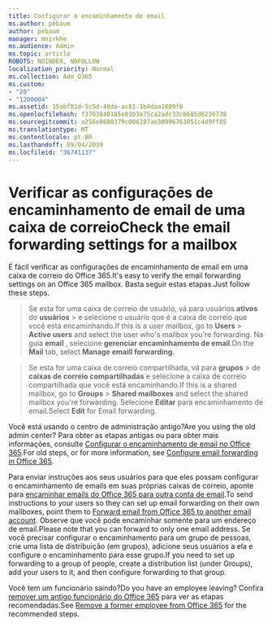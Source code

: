 ```yaml
---
title: Configurar o encaminhamento de email
ms.author: pebaum
author: pebaum
manager: mnirkhe
ms.audience: Admin
ms.topic: article
ROBOTS: NOINDEX, NOFOLLOW
localization_priority: Normal
ms.collection: Adm_O365
ms.custom:
- "20"
- "1200004"
ms.assetid: 15abf81d-5c5d-49da-ac81-1b4daa1809f6
ms.openlocfilehash: f3763840185e03b3a75ca2adc33cb685d6236738
ms.sourcegitcommit: a256e8680379c006287ae30996763051c4d9ff85
ms.translationtype: MT
ms.contentlocale: pt-BR
ms.lasthandoff: 09/04/2019
ms.locfileid: "36741137"
---
```

# <a name="check-the-email-forwarding-settings-for-a-mailbox"></a><span data-ttu-id="ec93a-102">Verificar as configurações de encaminhamento de email de uma caixa de correio</span><span class="sxs-lookup"><span data-stu-id="ec93a-102">Check the email forwarding settings for a mailbox</span></span>

<span data-ttu-id="ec93a-103">É fácil verificar as configurações de encaminhamento de email em uma caixa de correio do Office 365.</span><span class="sxs-lookup"><span data-stu-id="ec93a-103">It's easy to verify the email forwarding settings on an Office 365 mailbox.</span></span> <span data-ttu-id="ec93a-104">Basta seguir estas etapas.</span><span class="sxs-lookup"><span data-stu-id="ec93a-104">Just follow these steps.</span></span>
  
> <span data-ttu-id="ec93a-105">Se esta for uma caixa de correio de usuário, vá para usuários **ativos** do **usuários** \> e selecione o usuário que é a caixa de correio que você está encaminhando.</span><span class="sxs-lookup"><span data-stu-id="ec93a-105">If this is a user mailbox, go to **Users** \> **Active users** and select the user who's mailbox you're forwarding.</span></span> <span data-ttu-id="ec93a-106">Na guia **email** , selecione **gerenciar encaminhamento de email**.</span><span class="sxs-lookup"><span data-stu-id="ec93a-106">On the **Mail** tab, select **Manage emaill forwarding**.</span></span>
    
> <span data-ttu-id="ec93a-107">Se esta for uma caixa de correio compartilhada, vá para **grupos** \> de **caixas de correio compartilhadas** e selecione a caixa de correio compartilhada que você está encaminhando.</span><span class="sxs-lookup"><span data-stu-id="ec93a-107">If this is a shared mailbox, go to **Groups** \> **Shared mailboxes** and select the shared mailbox you're forwarding.</span></span> <span data-ttu-id="ec93a-108">Selecione **Editar** para encaminhamento de email.</span><span class="sxs-lookup"><span data-stu-id="ec93a-108">Select **Edit** for Email forwarding.</span></span>

<span data-ttu-id="ec93a-109">Você está usando o centro de administração antigo?</span><span class="sxs-lookup"><span data-stu-id="ec93a-109">Are you using the old admin center?</span></span> <span data-ttu-id="ec93a-110">Para obter as etapas antigas ou para obter mais informações, consulte [Configurar o encaminhamento de email no Office 365](https://docs.microsoft.com/office365/admin/email/configure-email-forwarding).</span><span class="sxs-lookup"><span data-stu-id="ec93a-110">For old steps, or for more information, see [Configure email forwarding in Office 365](https://docs.microsoft.com/office365/admin/email/configure-email-forwarding).</span></span>
  
<span data-ttu-id="ec93a-111">Para enviar instruções aos seus usuários para que eles possam configurar o encaminhamento de emails em suas próprias caixas de correio, aponte para [encaminhar emails do Office 365 para outra conta de email](https://support.office.com/article/Forward-email-from-Office-365-to-another-email-account-1ed4ee1e-74f8-4f53-a174-86b748ff6a0e).</span><span class="sxs-lookup"><span data-stu-id="ec93a-111">To send instructions to your users so they can set up email forwarding on their own mailboxes, point them to [Forward email from Office 365 to another email account](https://support.office.com/article/Forward-email-from-Office-365-to-another-email-account-1ed4ee1e-74f8-4f53-a174-86b748ff6a0e).</span></span> <span data-ttu-id="ec93a-112">Observe que você pode encaminhar somente para um endereço de email.</span><span class="sxs-lookup"><span data-stu-id="ec93a-112">Please note that you can forward to only one email address.</span></span> <span data-ttu-id="ec93a-113">Se você precisar configurar o encaminhamento para um grupo de pessoas, crie uma lista de distribuição (em grupos), adicione seus usuários a ela e configure o encaminhamento para esse grupo.</span><span class="sxs-lookup"><span data-stu-id="ec93a-113">If you need to set up forwarding to a group of people, create a distribution list (under Groups), add your users to it, and then configure forwarding to that group.</span></span>
  
<span data-ttu-id="ec93a-114">Você tem um funcionário saindo?</span><span class="sxs-lookup"><span data-stu-id="ec93a-114">Do you have an employee leaving?</span></span> <span data-ttu-id="ec93a-115">Confira [remover um antigo funcionário do Office 365](https://docs.microsoft.com/office365/admin/add-users/remove-former-employee) para ver as etapas recomendadas.</span><span class="sxs-lookup"><span data-stu-id="ec93a-115">See [Remove a former employee from Office 365](https://docs.microsoft.com/office365/admin/add-users/remove-former-employee) for the recommended steps.</span></span>
  